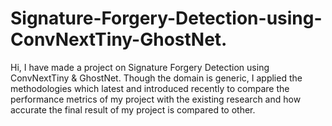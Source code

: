 # Signature-Forgery-Detection-using-ConvNextTiny-GhostNet.
Hi, I have made a project on Signature Forgery Detection using ConvNextTiny &amp; GhostNet. Though the domain is generic, I applied the methodologies which latest and introduced recently to compare the performance metrics of my project with the existing research and how accurate the final result of my project is compared to other.  
